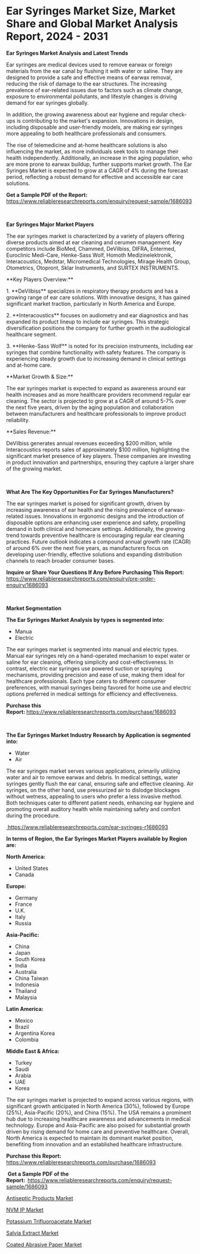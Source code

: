 <p><h1>Ear Syringes Market Size, Market Share and Global Market Analysis Report, 2024 - 2031</h1></p><p><strong>Ear Syringes Market Analysis and Latest Trends</strong></p>
<p><p>Ear syringes are medical devices used to remove earwax or foreign materials from the ear canal by flushing it with water or saline. They are designed to provide a safe and effective means of earwax removal, reducing the risk of damage to the ear structures. The increasing prevalence of ear-related issues due to factors such as climate change, exposure to environmental pollutants, and lifestyle changes is driving demand for ear syringes globally. </p><p>In addition, the growing awareness about ear hygiene and regular check-ups is contributing to the market's expansion. Innovations in design, including disposable and user-friendly models, are making ear syringes more appealing to both healthcare professionals and consumers. </p><p>The rise of telemedicine and at-home healthcare solutions is also influencing the market, as more individuals seek tools to manage their health independently. Additionally, an increase in the aging population, who are more prone to earwax buildup, further supports market growth. The Ear Syringes Market is expected to grow at a CAGR of 4% during the forecast period, reflecting a robust demand for effective and accessible ear care solutions.</p></p>
<p><strong>Get a Sample PDF of the Report:&nbsp;</strong> <a href="https://www.reliableresearchreports.com/enquiry/request-sample/1686093?utm_campaign=1347&utm_medium=2&utm_source=Github&utm_content=ia&utm_term=06102024&utm_id=ear-syringes">https://www.reliableresearchreports.com/enquiry/request-sample/1686093</a></p>
<p>&nbsp;</p>
<p><strong>Ear Syringes Major Market Players</strong></p>
<p><p>The ear syringes market is characterized by a variety of players offering diverse products aimed at ear cleaning and cerumen management. Key competitors include BioMed, Chammed, DeVilbiss, DIFRA, Entermed, Euroclinic Medi-Care, Henke-Sass Wolf, Homoth Medizinelektronik, Interacoustics, Medstar, Micromedical Technologies, Mirage Health Group, Otometrics, Otopront, Sklar Instruments, and SURTEX INSTRUMENTS. </p><p>**Key Players Overview:**</p><p>1. **DeVilbiss** specializes in respiratory therapy products and has a growing range of ear care solutions. With innovative designs, it has gained significant market traction, particularly in North America and Europe.</p><p>2. **Interacoustics** focuses on audiometry and ear diagnostics and has expanded its product lineup to include ear syringes. This strategic diversification positions the company for further growth in the audiological healthcare segment.</p><p>3. **Henke-Sass Wolf** is noted for its precision instruments, including ear syringes that combine functionality with safety features. The company is experiencing steady growth due to increasing demand in clinical settings and at-home care.</p><p>**Market Growth & Size:**</p><p>The ear syringes market is expected to expand as awareness around ear health increases and as more healthcare providers recommend regular ear cleaning. The sector is projected to grow at a CAGR of around 5-7% over the next five years, driven by the aging population and collaboration between manufacturers and healthcare professionals to improve product reliability.</p><p>**Sales Revenue:**</p><p>DeVilbiss generates annual revenues exceeding $200 million, while Interacoustics reports sales of approximately $100 million, highlighting the significant market presence of key players. These companies are investing in product innovation and partnerships, ensuring they capture a larger share of the growing market.</p></p>
<p>&nbsp;</p>
<p><strong>What Are The Key Opportunities For Ear Syringes Manufacturers?</strong></p>
<p><p>The ear syringes market is poised for significant growth, driven by increasing awareness of ear health and the rising prevalence of earwax-related issues. Innovations in ergonomic designs and the introduction of disposable options are enhancing user experience and safety, propelling demand in both clinical and homecare settings. Additionally, the growing trend towards preventive healthcare is encouraging regular ear cleaning practices. Future outlook indicates a compound annual growth rate (CAGR) of around 6% over the next five years, as manufacturers focus on developing user-friendly, effective solutions and expanding distribution channels to reach broader consumer bases.</p></p>
<p><strong>Inquire or Share Your Questions If Any Before Purchasing This Report:</strong> <a href="https://www.reliableresearchreports.com/enquiry/pre-order-enquiry/1686093?utm_campaign=1347&utm_medium=2&utm_source=Github&utm_content=ia&utm_term=06102024&utm_id=ear-syringes">https://www.reliableresearchreports.com/enquiry/pre-order-enquiry/1686093</a></p>
<p>&nbsp;</p>
<p><strong>Market Segmentation</strong></p>
<p><strong>The Ear Syringes Market Analysis by types is segmented into:</strong></p>
<p><ul><li>Manua</li><li>Electric</li></ul></p>
<p><p>The ear syringes market is segmented into manual and electric types. Manual ear syringes rely on a hand-operated mechanism to expel water or saline for ear cleaning, offering simplicity and cost-effectiveness. In contrast, electric ear syringes use powered suction or spraying mechanisms, providing precision and ease of use, making them ideal for healthcare professionals. Each type caters to different consumer preferences, with manual syringes being favored for home use and electric options preferred in medical settings for efficiency and effectiveness.</p></p>
<p><strong>Purchase this Report:&nbsp;</strong><a href="https://www.reliableresearchreports.com/purchase/1686093?utm_campaign=1347&utm_medium=2&utm_source=Github&utm_content=ia&utm_term=06102024&utm_id=ear-syringes">https://www.reliableresearchreports.com/purchase/1686093</a></p>
<p>&nbsp;</p>
<p><strong>The Ear Syringes Market Industry Research by Application is segmented into:</strong></p>
<p><ul><li>Water</li><li>Air</li></ul></p>
<p><p>The ear syringes market serves various applications, primarily utilizing water and air to remove earwax and debris. In medical settings, water syringes gently flush the ear canal, ensuring safe and effective cleaning. Air syringes, on the other hand, use pressurized air to dislodge blockages without wetness, appealing to users who prefer a less invasive method. Both techniques cater to different patient needs, enhancing ear hygiene and promoting overall auditory health while maintaining safety and comfort during the procedure.</p></p>
<p><a href="https://www.reliableresearchreports.com/ear-syringes-r1686093?utm_campaign=1347&utm_medium=2&utm_source=Github&utm_content=ia&utm_term=06102024&utm_id=ear-syringes">&nbsp;https://www.reliableresearchreports.com/ear-syringes-r1686093</a></p>
<p><strong>In terms of Region, the Ear Syringes Market Players available by Region are:</strong></p>
<p>
    <p> <strong> North America: </strong>
        <ul>
            <li>United States</li>
            <li>Canada</li>
        </ul>
        </p> 
    <p> <strong> Europe: </strong>
        <ul>
            <li>Germany</li>
            <li>France</li>
            <li>U.K.</li>
            <li>Italy</li>
            <li>Russia</li>
        </ul>
        </p> 
    <p> <strong> Asia-Pacific: </strong>
        <ul>
            <li>China</li>
            <li>Japan</li>
            <li>South Korea</li>
            <li>India</li>
            <li>Australia</li>
            <li>China Taiwan</li>
            <li>Indonesia</li>
            <li>Thailand</li>
            <li>Malaysia</li>
        </ul>
        </p> 
    <p> <strong> Latin America: </strong>
        <ul>
            <li>Mexico</li>
            <li>Brazil</li>
            <li>Argentina Korea</li>
            <li>Colombia</li>
        </ul>
        </p> 
    <p> <strong> Middle East & Africa: </strong>
        <ul>
            <li>Turkey</li>
            <li>Saudi</li>
            <li>Arabia</li>
            <li>UAE</li>
            <li>Korea</li>
        </ul>
    </p>
    </p>
<p><p>The ear syringes market is projected to expand across various regions, with significant growth anticipated in North America (30%), followed by Europe (25%), Asia-Pacific (20%), and China (15%). The USA remains a prominent hub due to increasing healthcare awareness and advancements in medical technology. Europe and Asia-Pacific are also poised for substantial growth driven by rising demand for home care and preventive healthcare. Overall, North America is expected to maintain its dominant market position, benefiting from innovation and an established healthcare infrastructure.</p></p>
<p><strong>Purchase this Report: </strong><a href="https://www.reliableresearchreports.com/purchase/1686093?utm_campaign=1347&utm_medium=2&utm_source=Github&utm_content=ia&utm_term=06102024&utm_id=ear-syringes">https://www.reliableresearchreports.com/purchase/1686093</a></p>
<p>&nbsp;<strong>Get a Sample PDF of the Report:&nbsp;&nbsp;</strong><a href="https://www.reliableresearchreports.com/enquiry/request-sample/1686093?utm_campaign=1347&utm_medium=2&utm_source=Github&utm_content=ia&utm_term=06102024&utm_id=ear-syringes">https://www.reliableresearchreports.com/enquiry/request-sample/1686093</a></p>
<p><strong></strong></p>
<p><p><a href="https://www.linkedin.com/pulse/decoding-antiseptic-products-market-signals-growth-algorithms-qud0e?utm_campaign=1347&utm_medium=2&utm_source=Github&utm_content=ia&utm_term=06102024&utm_id=ear-syringes">Antiseptic Products Market</a></p><p><a href="https://www.linkedin.com/pulse/strategic-insights-global-nvm-ip-market-trends-2024--xnwve?utm_campaign=1347&utm_medium=2&utm_source=Github&utm_content=ia&utm_term=06102024&utm_id=ear-syringes">NVM IP Market</a></p><p><a href="https://www.linkedin.com/pulse/navigating-potassium-trifluoroacetate-market-expert-analysis-zx3ge?utm_campaign=1347&utm_medium=2&utm_source=Github&utm_content=ia&utm_term=06102024&utm_id=ear-syringes">Potassium Trifluoroacetate Market</a></p><p><a href="https://www.linkedin.com/pulse/regional-adaptations-global-salvia-extract-market-trends-overview-aeyye?utm_campaign=1347&utm_medium=2&utm_source=Github&utm_content=ia&utm_term=06102024&utm_id=ear-syringes">Salvia Extract Market</a></p><p><a href="https://www.linkedin.com/pulse/coated-abrasive-paper-market-outlook-complete-industry-zelwe?utm_campaign=1347&utm_medium=2&utm_source=Github&utm_content=ia&utm_term=06102024&utm_id=ear-syringes">Coated Abrasive Paper Market</a></p></p>